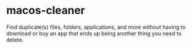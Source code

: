 # macos-cleaner
Find duplicate(s) files, folders, applications, and more without having to download or buy an app that ends up being another thing you need to delete. 
